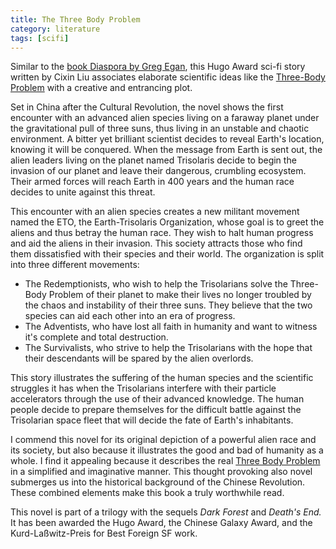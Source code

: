 ```yaml
---
title: The Three Body Problem
category: literature
tags: [scifi]
---
```


<p>Similar to the <a href="https://creativebibliolatry.wordpress.com/2019/05/31/book-of-the-month-diaspora-by-greg-egan/">book Diaspora by Greg Egan</a>, this Hugo Award sci-fi story written by Cixin Liu associates elaborate scientific ideas like the <a href="https://en.wikipedia.org/wiki/Three-body_problem">Three-Body Problem</a> with a creative and entrancing plot.</p><!-- /wp:paragraph -->

<!-- wp:paragraph --><p>Set in China after the Cultural Revolution, the novel shows the first encounter with an advanced alien species living on a faraway planet under the gravitational pull of three suns, thus living in an unstable and chaotic environment. A bitter yet brilliant scientist decides to reveal Earth's location, knowing it will be conquered. When the message from Earth is sent out, the alien leaders living on the planet named Trisolaris decide to begin the invasion of our planet and leave their dangerous, crumbling ecosystem. Their armed forces will reach Earth in 400 years and the human race decides to unite against this threat.</p><!-- /wp:paragraph -->

<!-- wp:paragraph --><p>This encounter with an alien species creates a new militant movement named the ETO, the Earth-Trisolaris Organization, whose goal is to greet the aliens and thus betray the human race. They wish to halt human progress and aid the aliens in their invasion. This society attracts those who find them dissatisfied with their species and their world. The organization is split into three different movements:</p><!-- /wp:paragraph -->

<!-- wp:list --><ul><li>The Redemptionists, who wish to help the Trisolarians solve the Three-Body Problem of their planet to make their lives no longer troubled by the chaos and instability of their three suns. They believe that the two species can aid each other into an era of progress.</li><li>The Adventists, who have lost all faith in humanity and want to witness it's complete and total destruction.</li><li>The Survivalists, who strive to help the Trisolarians with the hope that their descendants will be spared by the alien overlords.</li></ul><!-- /wp:list -->

<!-- wp:paragraph --><p>This story illustrates the suffering of the human species and the scientific struggles it has when the Trisolarians interfere with their particle accelerators through the use of their advanced knowledge. The human people decide to prepare themselves for the difficult battle against the Trisolarian space fleet that will decide the fate of Earth's inhabitants.</p><!-- /wp:paragraph -->

<!-- wp:paragraph --><p>I commend this novel for its original depiction of a powerful alien race and its society, but also because it illustrates the good and bad of humanity as a whole. I find it appealing because it describes the real <a href="https://en.wikipedia.org/wiki/Three-body_problem">Three Body Problem</a> in a simplified and imaginative manner. This thought provoking also novel submerges us into the historical background of the Chinese Revolution. These combined elements make this book a truly worthwhile read.</p><!-- /wp:paragraph -->

<!-- wp:paragraph --><p>This novel is part of a trilogy with the sequels <em>Dark Forest </em>and <em>Death's End.</em> It has been awarded the Hugo Award, the Chinese Galaxy Award, and the Kurd-Laßwitz-Preis for Best Foreign SF work.</p><!-- /wp:paragraph -->